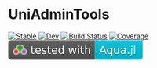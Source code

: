# UniAdminTools

[![Stable](https://img.shields.io/badge/docs-stable-blue.svg)](https://MilesCranmer.github.io/UniAdminTools.jl/stable/)
[![Dev](https://img.shields.io/badge/docs-dev-blue.svg)](https://MilesCranmer.github.io/UniAdminTools.jl/dev/)
[![Build Status](https://github.com/MilesCranmer/UniAdminTools.jl/actions/workflows/CI.yml/badge.svg?branch=main)](https://github.com/MilesCranmer/UniAdminTools.jl/actions/workflows/CI.yml?query=branch%3Amain)
[![Coverage](https://coveralls.io/repos/github/MilesCranmer/UniAdminTools.jl/badge.svg?branch=main)](https://coveralls.io/github/MilesCranmer/UniAdminTools.jl?branch=main)
[![Aqua](https://raw.githubusercontent.com/JuliaTesting/Aqua.jl/master/badge.svg)](https://github.com/JuliaTesting/Aqua.jl)
